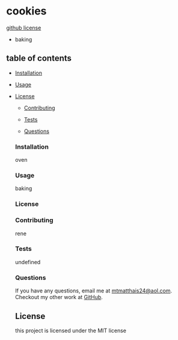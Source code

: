 # cookies
  [github license](https://img.shields.io/badge/license-MIT-green.svg)
  * baking

  ## table of contents

  * [Installation](#installation)

  * [Usage](#usage)

   
* [License](#license)


  * [Contributing](#contributing)

  * [Tests](#tests)

  * [Questions](#questions)

  ### Installation
    oven
  ### Usage
    baking
  ### License

  ### Contributing 
    rene
  ### Tests
    undefined
    ### Questions
    If you have any questions, email me at [mtmatthais24@aol.com](mailto:mtmatthais24@aol.com). Checkout my other work at [GitHub](https://github.com/neyneyalldayday).

    ## License
    
    this project is licensed under the MIT license
    
